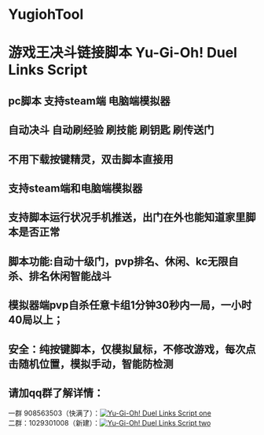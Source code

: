 # YugiohTool
# 游戏王决斗链接脚本 Yu-Gi-Oh! Duel Links Script
## pc脚本 支持steam端 电脑端模拟器 
## 自动决斗 自动刷经验 刷技能 刷钥匙 刷传送门 
## 不用下载按键精灵，双击脚本直接用
## 支持steam端和电脑端模拟器 
## 支持脚本运行状况手机推送，出门在外也能知道家里脚本是否正常 
## 脚本功能:自动十级门，pvp排名、休闲、kc无限自杀、排名休闲智能战斗 
## 模拟器端pvp自杀任意卡组1分钟30秒内一局，一小时40局以上； 
## 安全：纯按键脚本，仅模拟鼠标，不修改游戏，每次点击随机位置，模拟手动，智能防检测  


## 请加qq群了解详情：  
一群 908563503（快满了）：<a target="_blank" href="//shang.qq.com/wpa/qunwpa?idkey=a9fc731dc99adda32f42d793e8b75936ccd84a1728f12b5790fd1ce52a48e713"><img border="0" src="//pub.idqqimg.com/wpa/images/group.png" alt="Yu-Gi-Oh! Duel Links Script one" title="点击加入游戏王决斗链接脚本交流群"></a>  
二群：1029301008（新建）：<a target="_blank" href="https://qm.qq.com/cgi-bin/qm/qr?k=7Ppuf4VaCxQ-u-DIJIePEsdQyOM2mGNo&jump_from=webapi"><img border="0" src="//pub.idqqimg.com/wpa/images/group.png" alt="Yu-Gi-Oh! Duel Links Script two" title="决斗链接国际服/国服"></a>


